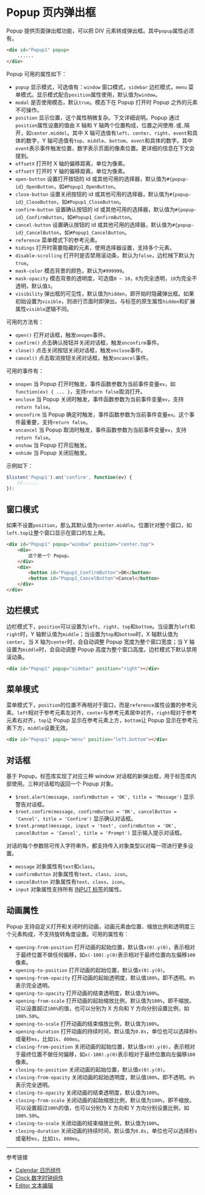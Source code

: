 # Popup 页内弹出框

Popup 提供页面弹出框功能，可以把 DIV 元素转成弹出框。其中`popup`属性必须有。

```html
<div id="Popup1" popup>
    ......
</div>
```

Popup 可用的属性如下：

* `popup` 显示模式，可选值有：`window` 窗口模式，`sidebar` 边栏模式，`menu` 菜单模式。显示模式配合`position`属性使用，默认值为`window`。
* `modal` 是否使用模态，默认`true`。模态下在 Popup 打开时 Popup 之外的元素不可操作。
* `position` 显示位置，这个属性稍微复杂。下文详细说明。Popup 通过`position`属性设置的值由 X 轴和 Y 轴两个位置构成，位置之间使用`.`或`,`隔开，如`center.middel`。其中 X 轴可选值有`left`、`center`、`right`、`event`和具体的数字，Y 轴可选值有`top`、`middle`、`bottom`、`event`和具体的数字。其中`event`表示事件触发位置，数字表示页面的像素位置。更详细的信息在下文会提到。
* `offsetX` 打开时 X 轴的偏移距离，单位为像素。
* `offsetY` 打开时 Y 轴的偏移距离，单位为像素。
* `open-button` 设置打开按钮的 id 或其他可用的选择器，默认值为`#{popup-id}_OpenButton`，如`#Popup1_OpenButton`。
* `close-button` 设置关闭按钮的 id 或其他可用的选择器，默认值为`#{popup-id}_CloseButton`，如`#Popup1_CloseButton`。
* `confirm-button` 设置确认按钮的 id 或其他可用的选择器，默认值为`#{popup-id}_ConfirmButton`，如`#Popup1_ConfirmButton`。
* `cancel-button` 设置确认按钮的 id 或其他可用的选择器，默认值为`#{popup-id}_CancelButton`，如`#Popup1_CancelButton`。
* `reference` 菜单模式下的参考元素。
* `hidings` 打开时需要隐藏的元素，使用选择器设置，支持多个元素。
* `disable-scrolling` 打开时是否禁用滚动条，默认为`false`，边栏械下默认为`true`。
* `mask-color` 模态背景的颜色，默认为`#999999`。
* `mask-opacity` 模态背景的透明度，可选值`0 ~ 10`，`0`为完全透明，`10`为完全不透明，默认值`3`。
* `visibility` 弹出框的可见性，默认值为`hidden`，即开始时隐藏弹出框。如果初始设置为`visible`，则进行页面时即弹出。与标签的原生属性`hidden`和扩展属性`visible`逻辑不同。

可用的方法有：

* `open()` 打开对话框，触发`onopen`事件。
* `confirm()` 点击确认按钮并关闭对话框，触发`onconfirm`事件。
* `close()` 点击关闭按钮关闭对话框，触发`onclose`事件。
* `cancel()` 点击取消按钮关闭对话框，触发`oncancel`事件。

可用的事件有：

* `onopen` 当 Popup 打开时触发，事件函数参数为当前事件变量`ev`，如`function(ev) { ... }`，支持`return false`取消打开。
* `onclose` 当 Popup 关闭时触发，事件函数参数为当前事件变量`ev`，支持`return false`。
* `onconfirm` 当 Popup 确定时触发，事件函数参数为当前事件变量`ev`。这个事件最重要，支持`return false`。
* `oncancel` 当 Popup 取消时触发，事件函数参数为当前事件变量`ev`，支持`return false`。
* `onshow` 当 Popup 打开后触发。
* `onhide` 当 Popup 关闭后触发。

示例如下：

```javascript
$listen('Popup1').on('confirm', function(ev) {
    //......
});
```

## 窗口模式

如果不设置`position`，那么其默认值为`center.middle`。位置针对整个窗口，如`left.top`让整个窗口显示在窗口的左上角。

```html
<div id="Popup1" popup="window" position="center.top">
    <div>
        这个是一个 Popup。
    </div>
    <div>
        <button id="Popup1_ConfirmButton">OK</button>
        <button id="Popup1_CancelButton">Cancel</button>
    </div>
</div>
```

## 边栏模式

边栏模式下，`position`可以设置为`left`、`right`、`top`和`bottom`。当设置为`left`和`right`时，Y 轴默认值为`middle`；当设置为`top`和`bottom`时，X 轴默认值为`center`。当 X 轴为`center`时，会自动调整 Popup 宽度为整个窗口宽度；当 Y 轴设置为`middle`时，会自动调整 Popup 高度为整个窗口高度。边栏模式下默认禁用滚动条。

```html
<div id="Popup1" popup="sidebar" position="right"></div>
```

## 菜单模式

菜单模式下，`position`的位置不再相对于窗口，而是`reference`属性设置的参考元素。`left`相对于参考元素左对齐，`center`与参考元素居中对齐，`right`相对于参考元素右对齐，`top`让 Popup 显示在参考元素上方，`bottom`让 Popup 显示在参考元素下方，`middle`设置无效。

```html
<div id="Popup1" popup="menu" position="left.bottom"></div>
```

## 对话框

基于 Popup，标签库实现了对应三种 window 对话框的新弹出框，用于标签库内部使用。三种对话框均返回一个 Popup 对象。

* `$root.alert(message, confirmButton = 'OK', title = 'Message')` 显示警告对话框。
* `$root.confirm(message, confirmButton = 'OK', cancelButton = 'Cancel', title = 'Confirm')` 显示确认对话框。
* `$root.prompt(message, input = 'text', confirmButton = 'OK', cancelButton = 'Cancel', title = 'Prompt')` 显示输入提示对话框。

对话的每个参数除可传入字符串外，都支持传入对象类型以对每一项进行更多设置。

* `message` 对象属性有`text`和`class`。
* `confirmButton` 对象属性有`text`、`class`、`icon`。
* `cancelButton` 对象属性有`text`、`class`、`icon`。
* `input` 对象属性支持所有 [INPUT 标签](/root.js/input.md)的属性。

## 动画属性

Popup 支持自定义打开和关闭时的动画，动画元素由位置、缩放比例和透明度三个元素构成，不支持旋转角度设置。可用的属性有：

* `opening-from-position` 打开动画的起始位置，默认值`x(0).y(0)`，表示相对于最终位置不做任何偏移，如`x(-100).y(0)`表示相对于最终位置向左偏移`100`像素。
* `opening-to-position` 打开动画的起始位置，默认值`x(0).y(0)`。
* `opening-from-opacity` 打开动画的起始透明度，默认值`100%`，即不透明。`0%`表示完全透明。
* `opening-to-opacity` 打开动画的结束透明度，默认值为`100%`。
* `opening-from-scale` 打开动画的起始缩放比例，默认值为`100%`，即不缩放。可以设置超过`100%`的值，也可以分别为 X 方向和 Y 方向分别设置比例，如`100%.50%`。
* `opening-to-scale` 打开动画的结束缩放比例，默认值为`100%`。
* `opening-duration` 打开动画的持续时间，默认值为`0.8s`，单位也可以选择秒`s`或毫秒`ms`，比如`1s`、`800ms`。
* `closing-from-position` 关闭动画的起始位置，默认值`x(0).y(0)`，表示相对于最终位置不做任何偏移，如`x(-100).y(0)`表示相对于最终位置向左偏移`100`像素。
* `closing-to-position` 关闭动画的起始位置，默认值`x(0).y(0)`。
* `closing-from-opacity` 关闭动画的起始透明度，默认值`100%`，即不透明。`0%`表示完全透明。
* `closing-to-opacity` 关闭动画的结束透明度，默认值为`100%`。
* `closing-from-scale` 关闭动画的起始缩放比例，默认值为`100%`，即不缩放。可以设置超过`100%`的值，也可以分别为 X 方向和 Y 方向分别设置比例，如`100%.50%`。
* `closing-to-scale` 关闭动画的结束缩放比例，默认值为`100%`。
* `closing-duration` 关闭动画的持续时间，默认值为`0.8s`，单位也可以选择秒`s`或毫秒`ms`，比如`1s`、`800ms`。
        

---
参考链接

* [Calendar 日历组件](/root.js/calendar.md)
* [Clock 数字时钟组件](/root.js/clock.md)
* [Editor 文本编辑](/root.js/editor.md)